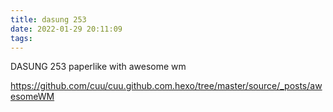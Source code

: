 ```yaml
---
title: dasung 253
date: 2022-01-29 20:11:09
tags:
---
```


DASUNG 253 paperlike with awesome wm 

https://github.com/cuu/cuu.github.com.hexo/tree/master/source/_posts/awesomeWM
